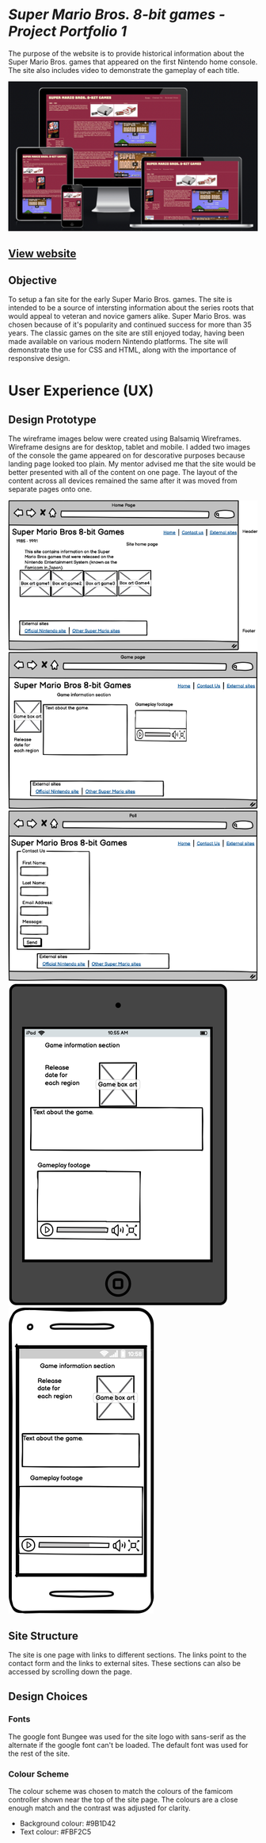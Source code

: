 # **_Super Mario Bros. 8-bit games - Project Portfolio 1_**

The purpose of the website is to provide historical information about the Super Mario Bros. games that appeared on the first Nintendo home console. The site also includes video to demonstrate the gameplay of each title. 

![Responsive images](read-me-files/responsive.png)

## [View website](https://jw-coder84.github.io/CI-Project-Portfolio-1/)

## Objective
To setup a fan site for the early Super Mario Bros. games. The site is intended to be a source of intersting information about the series roots that would appeal to veteran and novice gamers alike. Super Mario Bros. was chosen because of it's popularity and continued success for more than 35 years. The classic games on the site are still enjoyed today, having been made available on various modern Nintendo platforms. The site will demonstrate the use for CSS and HTML, along with the importance of responsive design.

# User Experience (UX)
## Design Prototype
The wireframe images below were created using Balsamiq Wireframes. Wireframe designs are for desktop, tablet and mobile. I added two images of the console the game appeared on for descorative purposes because landing page looked too plain. My mentor advised me that the site would be better presented with all of the content on one page. The layout of the content across all devices remained the same after it was moved from separate pages onto one. 

![Wireframe images](read-me-files/wireframe-1.png)
![Wireframe images](read-me-files/wireframe-2.png)
![Wireframe images](read-me-files/wireframe-3.png)
![Wireframe images](read-me-files/wireframe-4.png)
![Wireframe images](read-me-files/wireframe-5.png)

## Site Structure
The site is one page with links to different sections. The links point to the contact form and the links to external sites. These sections can also be accessed by scrolling down the page.


## Design Choices

### Fonts
The google font Bungee was used for the site logo with sans-serif as the alternate if the google font can't be loaded. The default font was used for the rest of the site. 

### Colour Scheme
The colour scheme was chosen to match the colours of the famicom controller shown near the top of the site page. The colours are a close enough match and the contrast was adjusted for clarity. 

* Background colour: #9B1D42
* Text colour: #FBF2C5 


